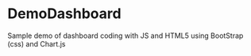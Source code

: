 # DemoDashboard
Sample demo of dashboard coding with JS and HTML5 using BootStrap (css) and Chart.js
